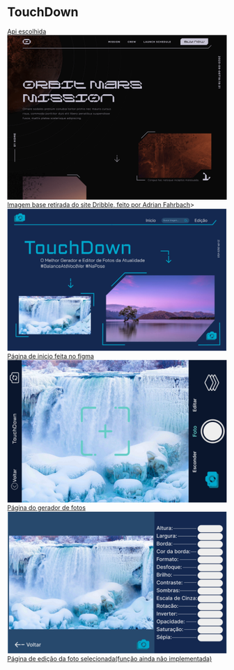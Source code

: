 # TouchDown

<a href="https://pixabay.com/api/docs/#api_search_images">Api escolhida</a>
<img src="./img/base.png" alt="imagem base">
<a href="https://dribbble.com/shots/22497341-Mars-Mission-Homepage">Imagem base retirada do site Dribble, feito por
    Adrian Fahrbach</a>>
<img src="./img/homePage.PNG" alt="pagina de inicio">
<a href="https://www.figma.com/proto/MTDSYvf6tZkCgcr7yvLPKZ/TouchDown?type=design&node-id=55-137&t=W0niMtK0OkReC4oq-0&scaling=scale-down&page-id=0%3A1">Página de inicio feita no figma</a>
<img src="./img/generatorPage.PNG" alt="pagina do gerador">
<a href="https://www.figma.com/proto/MTDSYvf6tZkCgcr7yvLPKZ/TouchDown?type=design&node-id=55-137&t=W0niMtK0OkReC4oq-0&scaling=scale-down&page-id=0%3A1">Página do gerador de fotos</a>
<img src="./img/editPage.PNG" alt="pagina de edicao da foto selecionada">
<a href="https://www.figma.com/proto/MTDSYvf6tZkCgcr7yvLPKZ/TouchDown?type=design&node-id=55-137&t=W0niMtK0OkReC4oq-0&scaling=scale-down&page-id=0%3A1">Página de edição da foto selecionada(função ainda não implementada)</a>
